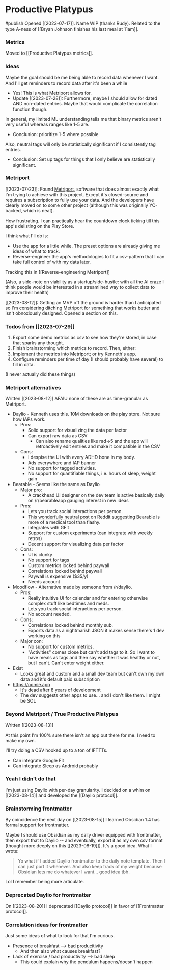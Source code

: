 # Productive Platypus
#publish
Opened [[2023-07-17]]. Name WIP (thanks Rudy).
Related to the type A-ness of [[Bryan Johnson finishes his last meal at 11am]].

### Metrics
Moved to [[Productive Platypus metrics]].

### Ideas
Maybe the goal should be me being able to record data whenever I want. And I'll get reminders to record data after it's been a while
- Yes! This is what Metriport allows for.
- Update [[2023-07-28]]: Furthermore, maybe I should allow for dated AND non-dated entries. Maybe that would complicate the correlation function though.

In general, my limited ML understanding tells me that binary metrics aren't very useful whereas ranges like 1-5 are.
- Conclusion: prioritize 1-5 where possible

Also, neutral tags will only be statistically significant if I consistently tag entries.
- Conclusion: Set up tags for things that I only believe are statistically significant.


### Metriport
[[2023-07-23]]: Found [Metriport](https://metriport.ai/habit-tracker.html), software that does almost exactly what I'm trying to achieve with this project. Except it's closed-source and requires a subscription to fully use your data. And the developers have clearly moved on to some other project (although this was originally YC-backed, which is neat).

How frustrating. I can practically hear the countdown clock ticking till this app's delisting on the Play Store.

I think what I'll do is:
- Use the app for a little while. The preset options are already giving me ideas of what to track.
- Reverse-engineer the app's methodologies to fit a csv-pattern that I can take full control of with my data later.

Tracking this in [[Reverse-engineering Metriport]]

(Also, a side-note on viability as a startup/side-hustle: with all the AI craze I think people would be interested in a streamlined way to collect data to improve their health)

[[2023-08-12]]: Getting an MVP off the ground is harder than I anticipated so I'm considering ditching Metriport for something that works better and isn't obnoxiously designed. Opened a section on this.

### Todos from [[2023-07-29]]
1) Export some demo metrics as csv to see how they're stored, in case that sparks any thought.
2) Finish brainstorming which metrics to record. Then, either:
3) Implement the metrics into Metriport; or try Kenneth's app.
4) Configure reminders per time of day (I should probably have several) to fill in data.

(I never actually did these things)
### Metriport alternatives
Written [[2023-08-12]]
AFAIU none of these are as time-granular as Metriport.
- Daylio - Kenneth uses this. 10M downloads on the play store. Not sure how IAPs work.
	- Pros:
		- Solid support for visualizing the data per factor
		- Can export raw data as CSV
			- Can also rename qualities like rad->5 and the app will retroactively edit entries and make it compatible in the CSV
	- Cons:
		- I despise the UI with every ADHD bone in my body.
		- Ads everywhere and IAP banner
		- No support for tagged activities.
		- No support for quantifiable things, i.e. hours of sleep, weight gain
- Bearable - Seems like the same as Daylio
	- Major pro:
		- A crackhead UI designer on the dev team is active basically daily on /r/bearableapp gauging interest in new ideas
	- Pros:
		- Lets you track social interactions per person.
		- [This wonderfully neutral post](https://www.reddit.com/r/BearableApp/comments/jit31t/what_makes_this_differentbetter_than_daylio_i/ga9mowo/) on Reddit suggesting Bearable is more of a medical tool than flashy.
		- Integrates with GFit
		- Support for custom experiments (can integrate with weekly retros)
		- Decent support for visualizing data per factor
	- Cons:
		- UI is clunky
		- No support for tags
		- Custom metrics locked behind paywall
		- Correlations locked behind paywall
		- Paywall is expensive ($35/y)
		- Needs account
- Moodflow - Alternative made by someone from /r/daylio.
	- Pros:
		- Really intuitive UI for calendar and for entering otherwise complex stuff like bedtimes and meds.
		- Lets you track social interactions per person.
		- No account needed.
	- Cons:
		- Correlations locked behind monthly sub.
		- Exports data as a nightmarish JSON it makes sense there's 1 dev working on this
	- Major con:
		- No support for custom metrics. 
		- "Activities" comes close but can't add tags to it. So I want to have meals as tags and then say whether it was healthy or not, but I can't. Can't enter weight either.
- Exist
	- Looks great and custom and a small dev team but can't own my own data and it's default paid subscription
- https://nomie.app
	- It's dead after 8 years of development
	- The dev suggests other apps to use... and I don't like them. I might be SOL


### Beyond Metriport / True Productive Platypus
Written [[2023-08-13]]

At this point I'm 100% sure there isn't an app out there for me. I need to make my own.

I'll try doing a CSV hooked up to a ton of IFTTTs.
- Can integrate Google Fit
- Can integrate Sleep as Android probably


### Yeah I didn't do that
I'm just using Daylio with per-day granularity. I decided on a whim on [[2023-08-14]] and developed the [[Daylio protocol]].

### Brainstorming frontmatter
By coincidence the next day on [[2023-08-15]] I learned Obsidian 1.4 has formal support for frontmatter.

Maybe I should use Obsidian as my daily driver equipped with frontmatter, then export that to Daylio -- and eventually, export it as my own csv format (thought more deeply on this [[2023-08-19]]). It's a good idea. What I wrote:

> Yo what if I added Daylio frontmatter to the daily note template. Then I can just port it whenever. And also keep track of my weight because Obsidian lets me do whatever I want... good idea tbh.

Lol I remember being more articulate.


### Deprecated Daylio for frontmatter
On [[2023-08-20]] I deprecated [[Daylio protocol]] in favor of [[Frontmatter protocol]]. 


### Correlation ideas for frontmatter
Just some ideas of what to look for that I'm curious.

- Presence of breakfast --> bad producitivity
	- And then also what causes breakfast?
- Lack of exercise / bad productivity --> bad sleep
	- This could explain why the pendulum happens/doesn't happen
